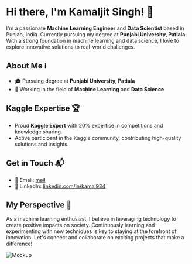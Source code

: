 # Hi there, I'm Kamaljit Singh! 👋

I'm a passionate **Machine Learning Engineer** and **Data Scientist** based in Punjab, India. Currently pursuing my degree at **Punjabi University, Patiala**. With a strong foundation in machine learning and data science, I love to explore innovative solutions to real-world challenges.

## About Me ℹ️

- 🎓 Pursuing degree at **Punjabi University, Patiala**
- 💼 Working in the field of **Machine Learning** and **Data Science**


## Kaggle Expertise 🏆

- Proud **Kaggle Expert** with 20% expertise in competitions and knowledge sharing.
- Active participant in the Kaggle community, contributing high-quality solutions and insights.

## Get in Touch 📬

- 📧 Email: [mail](kmljit0786@gmail.com)
- 🔗 LinkedIn: [linkedin.com/in/kamal934](www.linkedin.com/in/kamal934)


## My Perspective 🌟

As a machine learning enthusiast, I believe in leveraging technology to create positive impacts on society. Continuously learning and experimenting with new techniques is key to staying at the forefront of innovation. Let's connect and collaborate on exciting projects that make a difference!

![Mockup](mockup_image_url.jpg)

